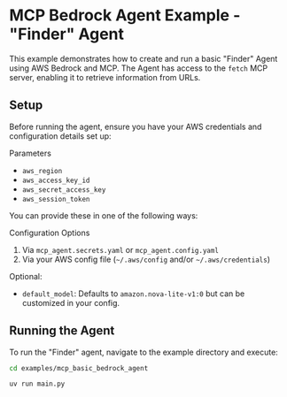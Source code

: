 # MCP Bedrock Agent Example - "Finder" Agent

This example demonstrates how to create and run a basic "Finder" Agent using AWS Bedrock and MCP. The Agent has access to the `fetch` MCP server, enabling it to retrieve information from URLs.

## Setup

Before running the agent, ensure you have your AWS credentials and configuration details set up:

Parameters
- `aws_region`
- `aws_access_key_id`
- `aws_secret_access_key`
- `aws_session_token`

You can provide these in one of the following ways:

Configuration Options
1. Via `mcp_agent.secrets.yaml` or `mcp_agent.config.yaml`
2. Via your AWS config file (`~/.aws/config` and/or `~/.aws/credentials`)

Optional:
- `default_model`: Defaults to `amazon.nova-lite-v1:0` but can be customized in your config.

## Running the Agent

To run the "Finder" agent, navigate to the example directory and execute:

```bash
cd examples/mcp_basic_bedrock_agent

uv run main.py
```